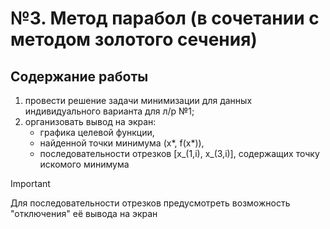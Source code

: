 # №3. Метод парабол (в сочетании с методом золотого сечения)
## Содержание работы
1) провести решение задачи минимизации для данных индивидуального варианта для л/р №1;
2) организовать вывод на экран:
   * графика целевой функции,
   * найденной точки минимума (x*, f(x*)),
   * последовательности отрезков [x_(1,i), x_(3,i)], содержащих точку искомого минимума
> [!IMPORTANT]
> Для последовательности отрезков предусмотреть возможность "отключения" её вывода на экран

